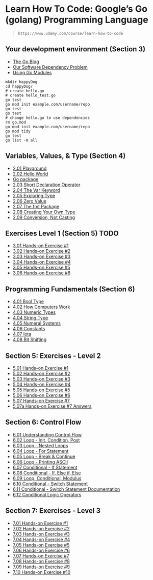 # Learn How To Code: Google’s Go (golang) Programming Language

> `https://www.udemy.com/course/learn-how-to-code`

## Your development environment (Section 3)

- [The Go Blog](https://go.dev/blog/)
- [Our Software Dependency Problem](https://research.swtch.com/deps)
- [Using Go Modules](https://go.dev/blog/using-go-modules)

```Shell
mkdir happyDog
cd happyDog/
# create hello.go
# create hello_test.go
go test
go mod init example.com/username/repo
go test
go test
# change hello.go to use dependencies
rm go.mod
go mod init example.com/username/repo
go mod tidy
go test
go list -m all
```

## Variables, Values, & Type (Section 4)

- [2.01 Playground](section_02/2.01.md)
- [2.02 Hello World](section_02/2.02.md)
- [Go package](https://pkg.go.dev/)
- [2.03 Short Declaration Operator](section_02/2.03.md)
- [2.04 The Var Keyword](section_02/2.04.md)
- [2.05 Exploring Type](section_02/2.05.md)
- [2.06 Zero Value](section_02/2.06.md)
- [2.07 The fmt Package](section_02/2.07.md)
- [2.08 Creating Your Own Type](section_02/2.08.md)
- [2.09 Conversion, Not Casting](section_02/2.09.md)

## Exercises Level 1 (Section 5) TODO

  * [3.01 Hands-on Exercise #1](section_03/3.01.md)
  * [3.02 Hands-on Exercise #2](section_03/3.02.md)
  * [3.03 Hands-on Exercise #3](section_03/3.03.md)
  * [3.04 Hands-on Exercise #4](section_03/3.04.md)
  * [3.05 Hands-on Exercise #5](section_03/3.05.md)
  * [3.06 Hands-on Exercise #6](section_03/3.06.md)

## Programming Fundamentals (Section 6)

  * [4.01 Bool Type](section_04/4.01.md)
  * [4.02 How Computers Work](section_04/4.02.md)
  * [4.03 Numeric Types](section_04/4.03.md)
  * [4.04 String Type](section_04/4.04.md)
  * [4.05 Numeral Systems](section_04/4.05.md)
  * [4.06 Constants](section_04/4.06.md)  
  * [4.07 Iota](section_04/4.07.md)  
  * [4.08 Bit Shifting](section_04/4.08.md)

## Section 5: Exercises - Level 2

  * [5.01 Hands-on Exercise #1](section_05/5.01.md)
  * [5.02 Hands-on Exercise #2](section_05/5.02.md)
  * [5.03 Hands-on Exercise #3](section_05/5.03.md)
  * [5.04 Hands-on Exercise #4](section_05/5.04.md)
  * [5.05 Hands-on Exercise #5](section_05/5.05.md)
  * [5.06 Hands-on Exercise #6](section_05/5.06.md)
  * [5.07 Hands-on Exercise #7](section_05/5.07.md)
  * [5.07a Hands-on Exercise #7 Answers](section_05/5.07a.md)

## Section 6: Control Flow

  * [6.01 Understanding Control Flow](section_06/6.01.md)
  * [6.02 Loop - Init, Condition, Post](section_06/6.02.md)
  * [6.03 Loop - Nested Loops](section_06/6.03.md)
  * [6.04 Loop - For Statement](section_06/6.04.md)
  * [6.05 Loop - Break & Continue](section_06/6.05.md)
  * [6.06 Loop - Printing ASCII](section_06/6.06.md)
  * [6.07 Conditional - If Statement](section_06/6.07.md)
  * [6.08 Conditional - If, Else if, Else](section_06/6.08.md)
  * [6.09 Loop, Conditional, Modulus](section_06/6.09.md)
  * [6.10 Conditional - Switch Statement](section_06/6.10.md)
  * [6.11 Conditional - Switch Statement Documentation](section_6/6.11.md)
  * [6.12 Conditional Logic Operators ](section_06/6.12.md)

## Section 7: Exercises - Level 3

  * [7.01 Hands-on Exercise #1](section_07/7.01.md)
  * [7.02 Hands-on Exercise #2](section_07/7.02.md)
  * [7.03 Hands-on Exercise #3](section_07/7.03.md)
  * [7.04 Hands-on Exercise #4](section_07/7.04.md)
  * [7.05 Hands-on Exercise #5](section_07/7.05.md)
  * [7.06 Hands-on Exercise #6](section_07/7.06.md)
  * [7.07 Hands-on Exercise #7](section_07/7.07.md)
  * [7.08 Hands-on Exercise #8](section_07/7.08.md)
  * [7.09 Hands-on Exercise #9](section_07/7.09.md)
  * [7.10 Hands-on Exercise #10](section_07/7.10.md)

